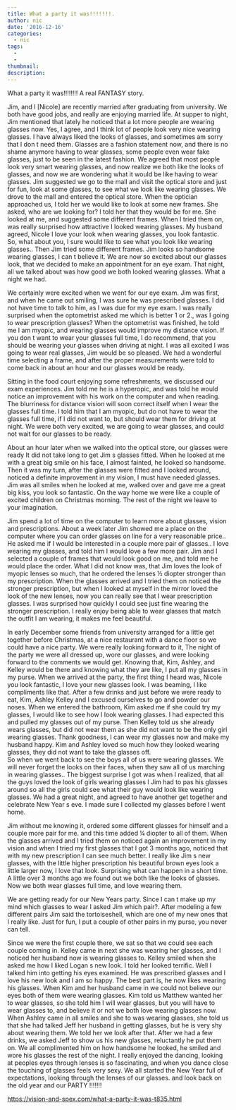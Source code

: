 ```yaml
---
title: What a party it was!!!!!!!.
author: nic
date: '2016-12-16'
categories:
  - nic
tags:
  - 
  - 
thumbnail: 
description: 
---
```


What a party it was!!!!!!!!
A real FANTASY story.

Jim, and I [Nicole] are recently married after graduating from university.
We both have good jobs, and really are enjoying married life.
At supper to night, Jim mentioned that lately he noticed that a lot more people are wearing glasses now.
Yes, I agree, and I think lot of people look very nice wearing glasses. 
I have always liked the looks of glasses, and sometimes am sorry that I don t need them.
Glasses are a fashion statement now, and there is no shame anymore having to wear glasses,  some people even wear fake glasses, just to be seen in the latest fashion.
We agreed that most people look very smart wearing glasses, and now realize we both like the looks of glasses, and now we are wondering what it would be like having to wear glasses.
Jim suggested we go to the mall and visit the optical store and just for fun, look at some glasses, to see what we look like wearing glasses.
We drove to the mall and entered the optical store.
When the optician approached us, I told her we would like to look at some new frames.
She asked, who are we looking for?
I told her that they would be for me.
She looked at me, and suggested some different frames.
When I tried them on, was really surprised how attractive I looked wearing glasses.
My husband agreed, Nicole I love your look when wearing glasses, you look fantastic.
So, what about you, I sure would like to see what you look like wearing glasses..
Then Jim tried some different frames.
Jim looks so handsome wearing glasses, I can t believe it.
We are now so excited about our glasses look, that we decided to make an appointment for an eye exam.
That night, all we talked about was how good we both looked wearing glasses.
What a night we had.

We certainly were excited when we went for our eye exam.
Jim was first, and when he came out smiling, I was sure he was prescribed glasses.
I did not have time to talk to him, as I was due for my eye exam.
I was really surprised when the optometrist asked me which is better 1 or 2., was I going to wear prescription glasses?
When the optometrist was finished, he told me I am myopic, and wearing glasses would improve my distance vision.
If you don t want to wear your glasses full time, I do recommend, that you should be wearing your glasses when driving at night.
I was all excited I was going to wear real glasses, Jim would be so pleased.
We had a wonderful time selecting a frame, and after the proper measurements were told to come back in about an hour and our glasses would be ready.

Sitting in the food court enjoying some refreshments, we discussed our exam experiences.
Jim told me he is a hyperopic, and was told he would notice an improvement with his work on the computer and when reading.
The blurriness for distance vision will soon correct itself when I wear the glasses full time.
I told him that I am myopic, but do not have to wear the glasses full time, if I did not want to, 
but should wear them for driving at night.
We were both very excited, we are going to wear glasses, and could not wait for our glasses to be ready.

About an hour later when we walked into the optical store, our glasses were ready
It did not take long to get Jim s glasses fitted. 
When he looked at me with a great big smile on his face, I almost fainted, he looked so handsome.
Then it was my turn, after the glasses were fitted and I looked around, noticed a definite improvement in my vision, I must have needed glasses.
Jim was all smiles when he looked at me, walked over and gave me a great big kiss, you look so fantastic.
On the way home we were like a couple of excited children on Christmas morning. 
The rest of the night we leave to your imagination.

Jim spend a lot of time on the computer to learn more about glasses, vision and prescriptions.
About a week later Jim showed me a place on the computer where you can order glasses on line for a very reasonable price..
He asked me if I would be interested in a couple more pair of glasses..
I love wearing my glasses, and told him I would love a few more pair.
Jim and I selected a couple of frames that would look good on me, and told me he would place the order.
What I did not know was, that Jim loves the look of myopic lenses so much, that he ordered the lenses ½ diopter stronger than my prescription.
When the glasses arrived and I tried them on noticed the stronger prescription, but when I looked at myself in the mirror loved the look of the new lenses, now you can really see that I wear prescription glasses.
I was surprised how quickly I could see just fine wearing the stronger prescription.
I really enjoy being able to wear glasses that match the outfit I am wearing, it makes me feel beautiful.

In early December some friends from university arranged for a little get together before Christmas, at a nice restaurant with a dance floor so we could have a nice party.
We were really looking forward to it,
The night of the party we were all dressed up, wore our glasses, and were looking forward to the comments we would get.
Knowing that, Kim, Ashley, and Kelley would be there and knowing what they are like, I put all my glasses in my purse.
When we arrived at the party, the first thing I heard was, Nicole you look fantastic, I love your new glasses look.
I was beaming, I like compliments like that.
After a few drinks and just before we were ready to eat, Kim, Ashley Kelley and I excused ourselves to go and powder our noses.
When we entered the bathroom, Kim asked me if she could try my glasses, I would like to see how I look wearing glasses.
I had expected this and pulled my glasses out of my purse.
Then Kelley told us she already wears glasses, but did not wear them as she did not want to be the only girl wearing glasses.
Thank goodness, I can wear my glasses now and make my husband happy.
Kim and Ashley loved so much how they looked wearing glasses, they did not want to take the glasses off.  
So when we went back to see the boys all of us were wearing glasses.
We will never forget the looks on their faces, when they saw all of us marching in wearing glasses..
The biggest surprise I got was when I realized, that all the guys loved the look of girls wearing glasses l
Jim had to pas his glasses around so all the girls could see what their guy would look like wearing glasses.
We had a great night, and agreed to have another get together and celebrate New Year s eve.
I made sure I collected my glasses before I went home.

Jim without me knowing it, ordered some different glasses for himself and a couple more pair for me.
and this time added ¼ diopter to all of them.
When the glasses arrived and I tried them on noticed again an improvement in my vision and when I tried my first glasses that I got 3 months ago, noticed that with my new prescription I can see much better.
I really like Jim s new glasses, with the little higher prescription his beautiful brown eyes look a little larger now, I love that look.
Surprising what can happen in a short time.
A little over 3 months ago we found out we both like the looks of glasses.
Now we both wear glasses full time, and love wearing them.

We are getting ready for our New Years party.
Since I can t make up my mind which glasses to wear I asked Jim which pair?.
After modeling a few different pairs Jim said the tortoiseshell, which are one of my new ones that I really like.
Just for fun, I put a couple of other pairs in my purse, you never can tell.

Since we were the first couple there, we sat so that we could see each couple coming in.
Kelley came in next she was wearing her glasses, and I noticed her husband now is wearing glasses to.
Kelley smiled when she asked me how I liked Logan s new look.
I told her looked terrific.
Well I talked him into getting his eyes examined.
He was prescribed glasses and I love his new look and I am so happy.
The best part is, he now likes wearing his glasses.
When Kim and her husband came in we could not believe our eyes both of them were wearing glasses.
Kim told us Matthew wanted her to wear glasses, so she told him I will wear glasses, but you will have to wear glasses to, and believe it or not we both love wearing glasses now.
When Ashley came in all smiles and she to was wearing glasses, she told us that she had talked Jeff her husband in getting glasses, but he is very shy about wearing them. 
We told her we look after that.
After we had a few drinks, we asked Jeff to show us his new glasses, reluctantly he put them on.
We all complimented him on how handsome he looked, he smiled and wore his glasses the rest of the night.
I really enjoyed the dancing, looking at peoples eyes through lenses is so fascinating, and when you dance close the touching of glasses feels very sexy.
We all started the New Year full of expectations, looking through the lenses of our glasses.
and look back on the old year and our PARTY !!!!!!!

https://vision-and-spex.com/what-a-party-it-was-t835.html

